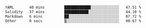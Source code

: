 <!--START_SECTION:waka-->

```txt
YAML       40 mins         ████████████░░░░░░░░░░░░░   47.51 %
Solidity   37 mins         ███████████░░░░░░░░░░░░░░   44.10 %
Markdown   6 mins          ██░░░░░░░░░░░░░░░░░░░░░░░   07.72 %
Other      0 secs          ▒░░░░░░░░░░░░░░░░░░░░░░░░   00.67 %
```

<!--END_SECTION:waka-->
